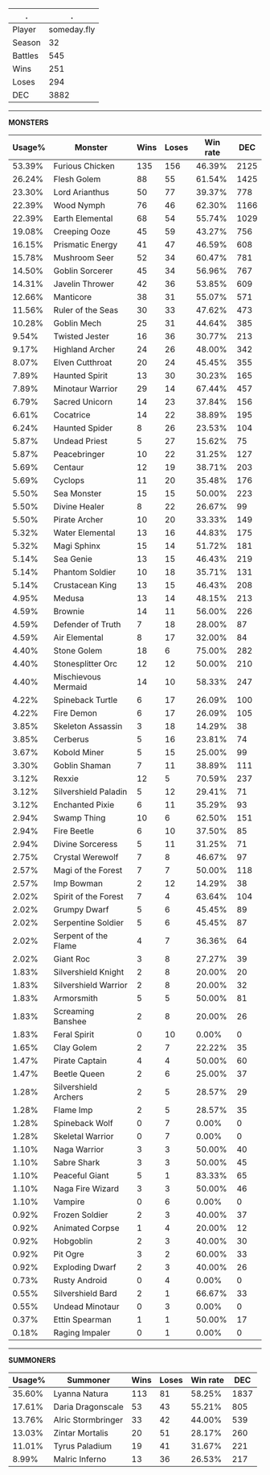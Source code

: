 .|.
|-|-
Player|someday.fly
Season|32
Battles|545
Wins|251
Loses|294
DEC|3882

---
**MONSTERS**

Usage%|Monster|Wins|Loses|Win rate|DEC|
-|-|-|-|-|-|
53.39%|Furious Chicken|135|156|46.39%|2125|
26.24%|Flesh Golem|88|55|61.54%|1425|
23.30%|Lord Arianthus|50|77|39.37%|778|
22.39%|Wood Nymph|76|46|62.30%|1166|
22.39%|Earth Elemental|68|54|55.74%|1029|
19.08%|Creeping Ooze|45|59|43.27%|756|
16.15%|Prismatic Energy|41|47|46.59%|608|
15.78%|Mushroom Seer|52|34|60.47%|781|
14.50%|Goblin Sorcerer|45|34|56.96%|767|
14.31%|Javelin Thrower|42|36|53.85%|609|
12.66%|Manticore|38|31|55.07%|571|
11.56%|Ruler of the Seas|30|33|47.62%|473|
10.28%|Goblin Mech|25|31|44.64%|385|
9.54%|Twisted Jester|16|36|30.77%|213|
9.17%|Highland Archer|24|26|48.00%|342|
8.07%|Elven Cutthroat|20|24|45.45%|355|
7.89%|Haunted Spirit|13|30|30.23%|165|
7.89%|Minotaur Warrior|29|14|67.44%|457|
6.79%|Sacred Unicorn|14|23|37.84%|156|
6.61%|Cocatrice|14|22|38.89%|195|
6.24%|Haunted Spider|8|26|23.53%|104|
5.87%|Undead Priest|5|27|15.62%|75|
5.87%|Peacebringer|10|22|31.25%|127|
5.69%|Centaur|12|19|38.71%|203|
5.69%|Cyclops|11|20|35.48%|176|
5.50%|Sea Monster|15|15|50.00%|223|
5.50%|Divine Healer|8|22|26.67%|99|
5.50%|Pirate Archer|10|20|33.33%|149|
5.32%|Water Elemental|13|16|44.83%|175|
5.32%|Magi Sphinx|15|14|51.72%|181|
5.14%|Sea Genie|13|15|46.43%|219|
5.14%|Phantom Soldier|10|18|35.71%|131|
5.14%|Crustacean King|13|15|46.43%|208|
4.95%|Medusa|13|14|48.15%|213|
4.59%|Brownie|14|11|56.00%|226|
4.59%|Defender of Truth|7|18|28.00%|87|
4.59%|Air Elemental|8|17|32.00%|84|
4.40%|Stone Golem|18|6|75.00%|282|
4.40%|Stonesplitter Orc|12|12|50.00%|210|
4.40%|Mischievous Mermaid|14|10|58.33%|247|
4.22%|Spineback Turtle|6|17|26.09%|100|
4.22%|Fire Demon|6|17|26.09%|105|
3.85%|Skeleton Assassin|3|18|14.29%|38|
3.85%|Cerberus|5|16|23.81%|74|
3.67%|Kobold Miner|5|15|25.00%|99|
3.30%|Goblin Shaman|7|11|38.89%|111|
3.12%|Rexxie|12|5|70.59%|237|
3.12%|Silvershield Paladin|5|12|29.41%|71|
3.12%|Enchanted Pixie|6|11|35.29%|93|
2.94%|Swamp Thing|10|6|62.50%|151|
2.94%|Fire Beetle|6|10|37.50%|85|
2.94%|Divine Sorceress|5|11|31.25%|71|
2.75%|Crystal Werewolf|7|8|46.67%|97|
2.57%|Magi of the Forest|7|7|50.00%|118|
2.57%|Imp Bowman|2|12|14.29%|38|
2.02%|Spirit of the Forest|7|4|63.64%|104|
2.02%|Grumpy Dwarf|5|6|45.45%|89|
2.02%|Serpentine Soldier|5|6|45.45%|87|
2.02%|Serpent of the Flame|4|7|36.36%|64|
2.02%|Giant Roc|3|8|27.27%|39|
1.83%|Silvershield Knight|2|8|20.00%|20|
1.83%|Silvershield Warrior|2|8|20.00%|32|
1.83%|Armorsmith|5|5|50.00%|81|
1.83%|Screaming Banshee|2|8|20.00%|26|
1.83%|Feral Spirit|0|10|0.00%|0|
1.65%|Clay Golem|2|7|22.22%|35|
1.47%|Pirate Captain|4|4|50.00%|60|
1.47%|Beetle Queen|2|6|25.00%|37|
1.28%|Silvershield Archers|2|5|28.57%|29|
1.28%|Flame Imp|2|5|28.57%|35|
1.28%|Spineback Wolf|0|7|0.00%|0|
1.28%|Skeletal Warrior|0|7|0.00%|0|
1.10%|Naga Warrior|3|3|50.00%|40|
1.10%|Sabre Shark|3|3|50.00%|45|
1.10%|Peaceful Giant|5|1|83.33%|65|
1.10%|Naga Fire Wizard|3|3|50.00%|46|
1.10%|Vampire|0|6|0.00%|0|
0.92%|Frozen Soldier|2|3|40.00%|37|
0.92%|Animated Corpse|1|4|20.00%|12|
0.92%|Hobgoblin|2|3|40.00%|30|
0.92%|Pit Ogre|3|2|60.00%|33|
0.92%|Exploding Dwarf|2|3|40.00%|26|
0.73%|Rusty Android|0|4|0.00%|0|
0.55%|Silvershield Bard|2|1|66.67%|33|
0.55%|Undead Minotaur|0|3|0.00%|0|
0.37%|Ettin Spearman|1|1|50.00%|17|
0.18%|Raging Impaler|0|1|0.00%|0|

---
**SUMMONERS**

Usage%|Summoner|Wins|Loses|Win rate|DEC|
-|-|-|-|-|-|
35.60%|Lyanna Natura|113|81|58.25%|1837|
17.61%|Daria Dragonscale|53|43|55.21%|805|
13.76%|Alric Stormbringer|33|42|44.00%|539|
13.03%|Zintar Mortalis|20|51|28.17%|260|
11.01%|Tyrus Paladium|19|41|31.67%|221|
8.99%|Malric Inferno|13|36|26.53%|217|
